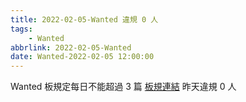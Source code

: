 ```yaml
---
title: 2022-02-05-Wanted 違規 0 人
tags:
    - Wanted
abbrlink: 2022-02-05-Wanted
date: Wanted-2022-02-05 12:00:00
---
```

Wanted 板規定每日不能超過 3 篇 [板規連結](https://www.ptt.cc/bbs/Wanted/M.1608829773.A.D3B.html)
昨天違規 0 人